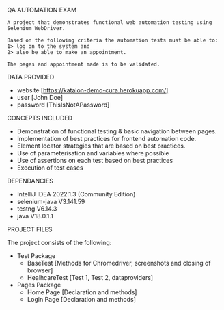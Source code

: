 QA AUTOMATION EXAM

	A project that demonstrates functional web automation testing using Selenium WebDriver.
	
	Based on the following criteria the automation tests must be able to:
	1> log on to the system and 
	2> also be able to make an appointment.
	
	The pages and appointment made is to be validated.


DATA PROVIDED

-	website [https://katalon-demo-cura.herokuapp.com/]
-	user [John Doe] 
-	password [ThisIsNotAPassword]


CONCEPTS INCLUDED

-	Demonstration of functional testing & basic navigation between pages.
-	Implementation of best practices for frontend automation code. 
-	Element locator strategies that are based on best practices. 
-	Use of parameterisation and variables where possible 
-	Use of assertions on each test based on best practices
-	Execution of test cases


DEPENDANCIES

-	IntelliJ IDEA 2022.1.3 (Community Edition)
-	selenium-java V3.141.59
-	testng V6.14.3
-	java V18.0.1.1


PROJECT FILES

The project consists of the following:
- Test Package  
  - BaseTest [Methods for Chromedriver, screenshots and closing of browser] 
  - HealhcareTest [Test 1, Test 2, dataproviders]
- Pages Package  
  - Home Page [Declaration and methods]
  - Login Page [Declaration and methods]
